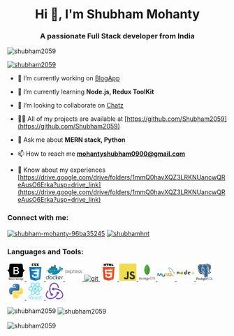 <h1 align="center">Hi 👋, I'm Shubham Mohanty</h1>
<h3 align="center">A passionate Full Stack developer from India</h3>

<p align="left"> <img src="https://komarev.com/ghpvc/?username=shubham2059&label=Profile%20views&color=0e75b6&style=flat" alt="shubham2059" /> </p>

<p align="left"> <a href="https://github.com/ryo-ma/github-profile-trophy"><img src="https://github-profile-trophy.vercel.app/?username=shubham2059" alt="shubham2059" /></a> </p>

- 🔭 I’m currently working on [BlogApp](https://github.com/Shubham2059/Blog-App.git)

- 🌱 I’m currently learning **Node.js, Redux ToolKit**

- 👯 I’m looking to collaborate on [Chatz](https://github.com/Shubham2059/Chatz.git)

- 👨‍💻 All of my projects are available at [https://github.com/Shubham2059](https://github.com/Shubham2059)

- 💬 Ask me about **MERN stack, Python**

- 📫 How to reach me **mohantyshubham0900@gmail.com**

- 📄 Know about my experiences [https://drive.google.com/drive/folders/1mmQ0havXQZ3LRKNUancwQReAusO6Erka?usp=drive_link](https://drive.google.com/drive/folders/1mmQ0havXQZ3LRKNUancwQReAusO6Erka?usp=drive_link)

<h3 align="left">Connect with me:</h3>
<p align="left">
<a href="https://linkedin.com/in/shubham-mohanty-96ba35245" target="blank"><img align="center" src="https://raw.githubusercontent.com/rahuldkjain/github-profile-readme-generator/master/src/images/icons/Social/linked-in-alt.svg" alt="shubham-mohanty-96ba35245" height="30" width="40" /></a>
<a href="https://www.leetcode.com/shubhamhnt" target="blank"><img align="center" src="https://raw.githubusercontent.com/rahuldkjain/github-profile-readme-generator/master/src/images/icons/Social/leet-code.svg" alt="shubhamhnt" height="30" width="40" /></a>
</p>

<h3 align="left">Languages and Tools:</h3>
<p align="left"> <a href="https://getbootstrap.com" target="_blank" rel="noreferrer"> <img src="https://raw.githubusercontent.com/devicons/devicon/master/icons/bootstrap/bootstrap-plain-wordmark.svg" alt="bootstrap" width="40" height="40"/> </a> <a href="https://www.w3schools.com/css/" target="_blank" rel="noreferrer"> <img src="https://raw.githubusercontent.com/devicons/devicon/master/icons/css3/css3-original-wordmark.svg" alt="css3" width="40" height="40"/> </a> <a href="https://www.docker.com/" target="_blank" rel="noreferrer"> <img src="https://raw.githubusercontent.com/devicons/devicon/master/icons/docker/docker-original-wordmark.svg" alt="docker" width="40" height="40"/> </a> <a href="https://expressjs.com" target="_blank" rel="noreferrer"> <img src="https://raw.githubusercontent.com/devicons/devicon/master/icons/express/express-original-wordmark.svg" alt="express" width="40" height="40"/> </a> <a href="https://git-scm.com/" target="_blank" rel="noreferrer"> <img src="https://www.vectorlogo.zone/logos/git-scm/git-scm-icon.svg" alt="git" width="40" height="40"/> </a> <a href="https://www.w3.org/html/" target="_blank" rel="noreferrer"> <img src="https://raw.githubusercontent.com/devicons/devicon/master/icons/html5/html5-original-wordmark.svg" alt="html5" width="40" height="40"/> </a> <a href="https://developer.mozilla.org/en-US/docs/Web/JavaScript" target="_blank" rel="noreferrer"> <img src="https://raw.githubusercontent.com/devicons/devicon/master/icons/javascript/javascript-original.svg" alt="javascript" width="40" height="40"/> </a> <a href="https://www.mongodb.com/" target="_blank" rel="noreferrer"> <img src="https://raw.githubusercontent.com/devicons/devicon/master/icons/mongodb/mongodb-original-wordmark.svg" alt="mongodb" width="40" height="40"/> </a> <a href="https://www.mysql.com/" target="_blank" rel="noreferrer"> <img src="https://raw.githubusercontent.com/devicons/devicon/master/icons/mysql/mysql-original-wordmark.svg" alt="mysql" width="40" height="40"/> </a> <a href="https://nodejs.org" target="_blank" rel="noreferrer"> <img src="https://raw.githubusercontent.com/devicons/devicon/master/icons/nodejs/nodejs-original-wordmark.svg" alt="nodejs" width="40" height="40"/> </a> <a href="https://www.postgresql.org" target="_blank" rel="noreferrer"> <img src="https://raw.githubusercontent.com/devicons/devicon/master/icons/postgresql/postgresql-original-wordmark.svg" alt="postgresql" width="40" height="40"/> </a> <a href="https://www.python.org" target="_blank" rel="noreferrer"> <img src="https://raw.githubusercontent.com/devicons/devicon/master/icons/python/python-original.svg" alt="python" width="40" height="40"/> </a> <a href="https://reactjs.org/" target="_blank" rel="noreferrer"> <img src="https://raw.githubusercontent.com/devicons/devicon/master/icons/react/react-original-wordmark.svg" alt="react" width="40" height="40"/> </a> <a href="https://redux.js.org" target="_blank" rel="noreferrer"> <img src="https://raw.githubusercontent.com/devicons/devicon/master/icons/redux/redux-original.svg" alt="redux" width="40" height="40"/> </a> </p>

<p><img align="left" src="https://github-readme-stats.vercel.app/api/top-langs?username=shubham2059&show_icons=true&locale=en&layout=compact" alt="shubham2059" /></p>

<p>&nbsp;<img align="center" src="https://github-readme-stats.vercel.app/api?username=shubham2059&show_icons=true&locale=en" alt="shubham2059" /></p>

<p><img align="center" src="https://github-readme-streak-stats.herokuapp.com/?user=shubham2059&" alt="shubham2059" /></p>
